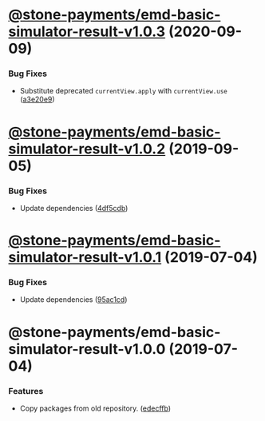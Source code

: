 # [@stone-payments/emd-basic-simulator-result-v1.0.3](https://github.com/stone-payments/emerald-web-framework/compare/@stone-payments/emd-basic-simulator-result-v1.0.2...@stone-payments/emd-basic-simulator-result-v1.0.3) (2020-09-09)


### Bug Fixes

* Substitute deprecated `currentView.apply` with `currentView.use` ([a3e20e9](https://github.com/stone-payments/emerald-web-framework/commit/a3e20e9ebbf3fc2935d538aabf3eb254912c16a0))

# [@stone-payments/emd-basic-simulator-result-v1.0.2](https://github.com/stone-payments/emerald-web-framework/compare/@stone-payments/emd-basic-simulator-result-v1.0.1...@stone-payments/emd-basic-simulator-result-v1.0.2) (2019-09-05)


### Bug Fixes

* Update dependencies ([4df5cdb](https://github.com/stone-payments/emerald-web-framework/commit/4df5cdb))

# [@stone-payments/emd-basic-simulator-result-v1.0.1](https://github.com/stone-payments/emerald-web-framework/compare/@stone-payments/emd-basic-simulator-result-v1.0.0...@stone-payments/emd-basic-simulator-result-v1.0.1) (2019-07-04)


### Bug Fixes

* Update dependencies ([95ac1cd](https://github.com/stone-payments/emerald-web-framework/commit/95ac1cd))

# @stone-payments/emd-basic-simulator-result-v1.0.0 (2019-07-04)


### Features

* Copy packages from old repository. ([edecffb](https://github.com/stone-payments/emerald-web-framework/commit/edecffb))
